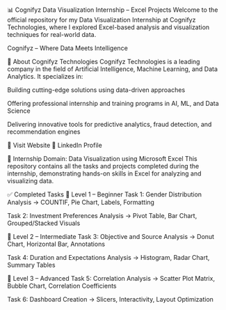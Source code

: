 📊 Cognifyz Data Visualization Internship – Excel Projects
Welcome to the official repository for my Data Visualization Internship at Cognifyz Technologies, where I explored Excel-based analysis and visualization techniques for real-world data.


Cognifyz – Where Data Meets Intelligence

🏢 About Cognifyz Technologies
Cognifyz Technologies is a leading company in the field of Artificial Intelligence, Machine Learning, and Data Analytics. It specializes in:

Building cutting-edge solutions using data-driven approaches

Offering professional internship and training programs in AI, ML, and Data Science

Delivering innovative tools for predictive analytics, fraud detection, and recommendation engines

🔗 Visit Website
🔗 LinkedIn Profile

📁 Internship Domain: Data Visualization using Microsoft Excel
This repository contains all the tasks and projects completed during the internship, demonstrating hands-on skills in Excel for analyzing and visualizing data.

✅ Completed Tasks
🔹 Level 1 – Beginner
Task 1: Gender Distribution Analysis
→ COUNTIF, Pie Chart, Labels, Formatting

Task 2: Investment Preferences Analysis
→ Pivot Table, Bar Chart, Grouped/Stacked Visuals

🔹 Level 2 – Intermediate
Task 3: Objective and Source Analysis
→ Donut Chart, Horizontal Bar, Annotations

Task 4: Duration and Expectations Analysis
→ Histogram, Radar Chart, Summary Tables

🔹 Level 3 – Advanced
Task 5: Correlation Analysis
→ Scatter Plot Matrix, Bubble Chart, Correlation Coefficients

Task 6: Dashboard Creation
→ Slicers, Interactivity, Layout Optimization

